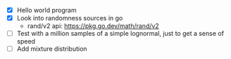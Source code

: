 - [x] Hello world program
- [x] Look into randomness sources in go
  - rand/v2 api: <https://pkg.go.dev/math/rand/v2>
- [ ] Test with a million samples of a simple lognormal, just to get a sense of speed
- [ ] Add mixture distribution
